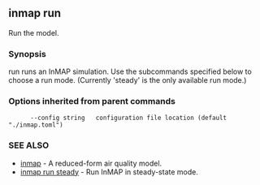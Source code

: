 ## inmap run

Run the model.

### Synopsis


run runs an InMAP simulation. Use the subcommands specified below to
choose a run mode. (Currently 'steady' is the only available run mode.)

### Options inherited from parent commands

```
      --config string   configuration file location (default "./inmap.toml")
```

### SEE ALSO
* [inmap](inmap.md)	 - A reduced-form air quality model.
* [inmap run steady](inmap_run_steady.md)	 - Run InMAP in steady-state mode.

